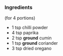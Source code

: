 ### Ingredients 
(for 4 portions)
- 1 tsp chilli powder
- 4 tsp paprika
- 2 tsp **ground** cumin
- 1 tsp **ground** coriander
- 3 tsp dried oregano